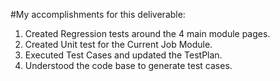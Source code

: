 #My accomplishments for this deliverable:
1. Created Regression tests around the 4 main module pages.
2. Created Unit test for the Current Job Module.
3. Executed Test Cases and updated the TestPlan.
4. Understood the code base to generate test cases.